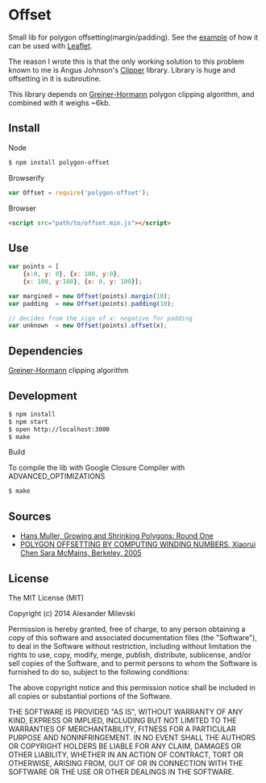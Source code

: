 # Offset

Small lib for polygon offsetting(margin/padding). See the [example](http://w8r.github.io/polygon-offset) of how it can be used with [Leaflet](http://leafletjs.com).

The reason I wrote this is that the only working solution to this problem known to me is Angus Johnson's [Clipper](http://www.angusj.com/delphi/clipper.php) library. Library is huge and offsetting in it is subroutine.

This library depends on [Greiner-Hormann](http://w8r.github.io/GreinerHormann) polygon clipping algorithm, and combined with it weighs ~6kb.

## Install

Node

```bash
$ npm install polygon-offset
```

Browserify
```js
var Offset = require('polygon-offset');
```

Browser

```html
<script src="path/to/offset.min.js"></script>
```

## Use

```js
var points = [
    {x:0, y: 0}, {x: 100, y:0},
    {x: 100, y:100}, {x: 0, y: 100}];

var margined = new Offset(points).margin(10);
var padding  = new Offset(points).padding(10);

// decides from the sign of x: negative for padding
var unknown  = new Offset(points).offset(x);

```

## Dependencies

[Greiner-Hormann](http://w8r.github.io/GreinerHormann) clipping algorithm

## Development

```bash
$ npm install
$ npm start
$ open http://localhost:3000
$ make
```

Build

To compile the lib with Google Closure Compiler with ADVANCED_OPTIMIZATIONS

```bash
$ make
```

## Sources

* [Hans Muller, Growing and Shrinking Polygons: Round One](http://codepen.io/HansMuller/pen/lDfzt/)
* [POLYGON OFFSETTING BY COMPUTING WINDING NUMBERS, Xiaorui Chen Sara McMains, Berkeley, 2005](http://www.me.berkeley.edu/~mcmains/pubs/DAC05OffsetPolygon.pdf)

## License

The MIT License (MIT)

Copyright (c) 2014 Alexander Milevski

Permission is hereby granted, free of charge, to any person obtaining a copy of
this software and associated documentation files (the "Software"), to deal in
the Software without restriction, including without limitation the rights to
use, copy, modify, merge, publish, distribute, sublicense, and/or sell copies of
the Software, and to permit persons to whom the Software is furnished to do so,
subject to the following conditions:

The above copyright notice and this permission notice shall be included in all
copies or substantial portions of the Software.

THE SOFTWARE IS PROVIDED "AS IS", WITHOUT WARRANTY OF ANY KIND, EXPRESS OR
IMPLIED, INCLUDING BUT NOT LIMITED TO THE WARRANTIES OF MERCHANTABILITY, FITNESS
FOR A PARTICULAR PURPOSE AND NONINFRINGEMENT. IN NO EVENT SHALL THE AUTHORS OR
COPYRIGHT HOLDERS BE LIABLE FOR ANY CLAIM, DAMAGES OR OTHER LIABILITY, WHETHER
IN AN ACTION OF CONTRACT, TORT OR OTHERWISE, ARISING FROM, OUT OF OR IN
CONNECTION WITH THE SOFTWARE OR THE USE OR OTHER DEALINGS IN THE SOFTWARE.



